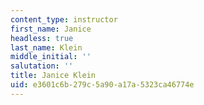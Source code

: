 ```yaml
---
content_type: instructor
first_name: Janice
headless: true
last_name: Klein
middle_initial: ''
salutation: ''
title: Janice Klein
uid: e3601c6b-279c-5a90-a17a-5323ca46774e
---
```

